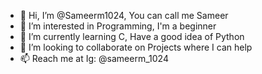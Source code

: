 - 👋 Hi, I’m @Sameerm1024,
You can call me Sameer
- 👀 I’m interested in Programming,
I'm a beginner
- 🌱 I’m currently learning C,
Have a good idea of Python
- 💞️ I’m looking to collaborate on Projects where I can help
- 📫 Reach me at Ig: @sameerm_1024


<!---
Sameerm1024/Sameerm1024 is a ✨ special ✨ repository because its `README.md` (this file) appears on your GitHub profile.
You can click the Preview link to take a look at your changes.
--->
